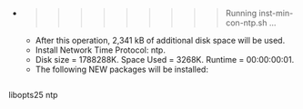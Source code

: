 * >>>>>>>>> Running inst-min-con-ntp.sh ...
  * After this operation, 2,341 kB of additional disk space will be used.
  * Install Network Time Protocol: ntp.
  * Disk size = 1788288K. Space Used = 3268K. Runtime = 00:00:00:01.
  * The following NEW packages will be installed:
  ```bash
libopts25 ntp
  ```
